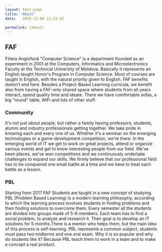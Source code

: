 ```yaml
---
layout: text-page
title: "About"
date:   2016-12-09 11:21:42

permalink: /about/
---
```


## FAF

Filiera Anglofonă "Computer Science" is a department founded as an experiment in 2001 at the Computers, Informatics and Microelectronics Faculty at the Technical University of Moldova. Basically it represents an English taught Honor's Program in Computer Science. Most of courses are taught in English, with the natural priority given to English. FAF benefits doesn't end here. Besides a Project-Based Learning curricula, we benefit also from having a FAF-only shared space where students from all years interact, spend quality time and ideate. There we have comfortable sofas, a big "round" table, WiFi and lots of other stuff.


### Community

It's not just about people, but rather a family having professors, students, alumni and industry professionals getting together. We take pride in knowing each and every one of us.
Whether it's a seminar on the emerging technologies or a game-development competition, we're there. In the emerging world of IT we get to work on great projects, attend or organize various events and get to know interesting people from our field.
We've been places, we've won competitions and we continuously undertake challenges to expand our skills. We firmly believe that our professional field has to be conquered one small battle at a time and we have to treat each battle as a lesson.

### PBL
Starting from 2017 FAF Students are taught in a new concept of studying.
PBL (Problem Based Learning) is a modern learning philosophy, according to which the learning process involves students in finding problems and then finding solutions to overcome them. Every semester all the students are divided into groups made of 5-6 members. Each team has to find a social problem, to analyze and research it. Their goal is to develop an IT solutions for 5 months.There is a mentor who helps them, but the main idea of this process is self-learning. PBL represents a common subject, students must pass two midterms and one oral exam. Why it is so popular and why do students like it? Because PBL teach them to work in a team and to make a concept a real product.
